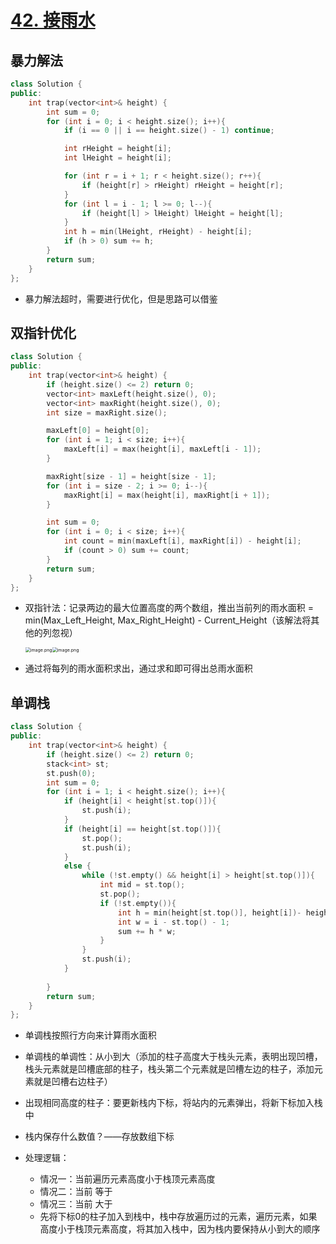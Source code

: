 # [42. 接雨水](https://leetcode.cn/problems/trapping-rain-water/description/)

## 暴力解法

```C++
class Solution {
public:
    int trap(vector<int>& height) {
        int sum = 0;
        for (int i = 0; i < height.size(); i++){
            if (i == 0 || i == height.size() - 1) continue;

            int rHeight = height[i];
            int lHeight = height[i];

            for (int r = i + 1; r < height.size(); r++){
                if (height[r] > rHeight) rHeight = height[r];
            }
            for (int l = i - 1; l >= 0; l--){
                if (height[l] > lHeight) lHeight = height[l];
            }
            int h = min(lHeight, rHeight) - height[i];
            if (h > 0) sum += h;
        }
        return sum;
    }
};
```

- 暴力解法超时，需要进行优化，但是思路可以借鉴

## 双指针优化

```C++
class Solution {
public:
    int trap(vector<int>& height) {
        if (height.size() <= 2) return 0;
        vector<int> maxLeft(height.size(), 0);
        vector<int> maxRight(height.size(), 0);
        int size = maxRight.size();

        maxLeft[0] = height[0];
        for (int i = 1; i < size; i++){
            maxLeft[i] = max(height[i], maxLeft[i - 1]);
        }

        maxRight[size - 1] = height[size - 1];
        for (int i = size - 2; i >= 0; i--){
            maxRight[i] = max(height[i], maxRight[i + 1]);
        }

        int sum = 0;
        for (int i = 0; i < size; i++){
            int count = min(maxLeft[i], maxRight[i]) - height[i];
            if (count > 0) sum += count;
        }
        return sum;
    }
};
```

- 双指针法：记录两边的最大位置高度的两个数组，推出当前列的雨水面积 = min(Max_Left_Height, Max_Right_Height) - Current_Height（该解法将其他的列忽视）

  <img src="https://pic.leetcode-cn.com/19a50c8f4125c01349ad32d069f564b51fbb4347fd91eae079b6ec1a46c1ccee-image.png" alt="image.png" style="zoom: 50%;" /><img src="https://pic.leetcode-cn.com/ccdd41d5ed8b35ae0420ccc4cd7a38759c71f3b4d3e6f94b45866eaa87bbd1ce-image.png" alt="image.png" style="zoom: 50%;" />

- 通过将每列的雨水面积求出，通过求和即可得出总雨水面积

## 单调栈

```C++
class Solution {
public:
    int trap(vector<int>& height) {
        if (height.size() <= 2) return 0;
        stack<int> st;
        st.push(0);
        int sum = 0;
        for (int i = 1; i < height.size(); i++){
            if (height[i] < height[st.top()]){
                st.push(i);
            }
            if (height[i] == height[st.top()]){
                st.pop();
                st.push(i);
            }
            else {
                while (!st.empty() && height[i] > height[st.top()]){
                    int mid = st.top();
                    st.pop();
                    if (!st.empty()){
                        int h = min(height[st.top()], height[i])- height[mid];
                        int w = i - st.top() - 1;
                        sum += h * w;
                    }
                }
                st.push(i);
            }
            
        }
        return sum;
    }
};
```

- 单调栈按照行方向来计算雨水面积
- 单调栈的单调性：从小到大（添加的柱子高度大于栈头元素，表明出现凹槽，栈头元素就是凹槽底部的柱子，栈头第二个元素就是凹槽左边的柱子，添加元素就是凹槽右边柱子）

- 出现相同高度的柱子：要更新栈内下标，将站内的元素弹出，将新下标加入栈中
- 栈内保存什么数值？——存放数组下标
- 处理逻辑：
  - 情况一：当前遍历元素高度小于栈顶元素高度
  - 情况二：当前 等于 
  - 情况三：当前 大于
  - 先将下标0的柱子加入到栈中，栈中存放遍历过的元素，遍历元素，如果高度小于栈顶元素高度，将其加入栈中，因为栈内要保持从小到大的顺序
